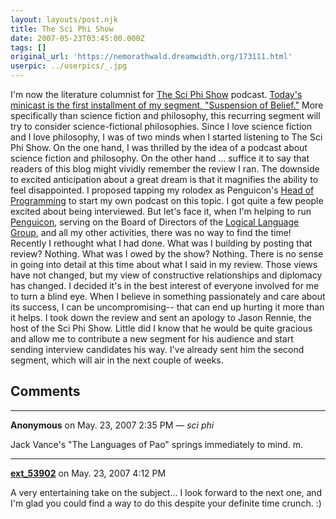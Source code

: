 ```yaml
---
layout: layouts/post.njk
title: The Sci Phi Show
date: 2007-05-23T03:45:00.000Z
tags: []
original_url: 'https://nemorathwald.dreamwidth.org/173111.html'
userpic: ../userpics/_.jpg
---
```

I'm now the literature columnist for [The Sci Phi Show](http://thesciphishow.com/) podcast. [Today's minicast is the first installment of my segment, "Suspension of Belief."](http://thesciphishow.com/?p=125) More specifically than science fiction and philosophy, this recurring segment will try to consider science-fictional philosophies. Since I love science fiction and I love philosophy, I was of two minds when I started listening to The Sci Phi Show. On the one hand, I was thrilled by the idea of a podcast about science fiction and philosophy. On the other hand ... suffice it to say that readers of this blog might vividly remember the review I ran. The downside to excited anticipation about a great dream is that it magnifies the ability to feel disappointed. I proposed tapping my rolodex as Penguicon's [Head of Programming](http://www.penguicon.org/wiki/MattArnold) to start my own podcast on this topic. I got quite a few people excited about being interviewed. But let's face it, when I'm helping to run [Penguicon](http://www.penguicon.org/), serving on the Board of Directors of the [Logical Language Group](http://www.lojban.org/), and all my other activities, there was no way to find the time! Recently I rethought what I had done. What was I building by posting that review? Nothing. What was I owed by the show? Nothing. There is no sense in going into detail at this time about what I said in my review. Those views have not changed, but my view of constructive relationships and diplomacy has changed. I decided it's in the best interest of everyone involved for me to turn a blind eye. When I believe in something passionately and care about its success, I can be uncompromising-- that can end up hurting it more than it helps. I took down the review and sent an apology to Jason Rennie, the host of the Sci Phi Show. Little did I know that he would be quite gracious and allow me to contribute a new segment for his audience and start sending interview candidates his way. I've already sent him the second segment, which will air in the next couple of weeks.

## Comments

---

**Anonymous** on May. 23, 2007 2:35 PM — *sci phi*

Jack Vance's "The Languages of Pao" springs immediately to mind. m.

---

**[ext_53902](https://www.dreamwidth.org/users/ext_53902)** on May. 23, 2007 4:12 PM

A very entertaining take on the subject... I look forward to the next one, and I'm glad you could find a way to do this despite your definite time crunch. :)
